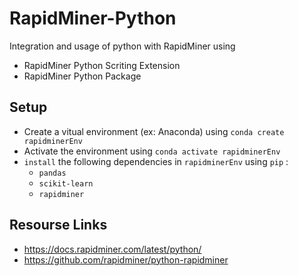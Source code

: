# RapidMiner-Python
Integration and usage of python with RapidMiner using
- RapidMiner Python Scriting Extension  
- RapidMiner Python Package
## Setup
 - Create a vitual environment (ex: Anaconda) using `conda create rapidminerEnv`
 - Activate the environment using `conda activate rapidminerEnv`
 - `install` the following dependencies in `rapidminerEnv` using `pip` :
    - `pandas`
    - `scikit-learn`
    - `rapidminer`
## Resourse Links 
 - https://docs.rapidminer.com/latest/python/
 - https://github.com/rapidminer/python-rapidminer


